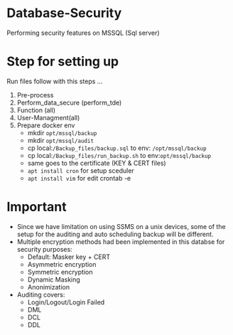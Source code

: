 # Database-Security
Performing security features on MSSQL (Sql server)

# Step for setting up
Run files follow with this steps ...
1. Pre-process 
2. Perform_data_secure (perform_tde)
3. Function (all)
4. User-Managment(all)
5. Prepare docker env
    - mkdir `opt/mssql/backup`
    - mkdir `opt/mssql/audit`
    - cp local:`/Backup_files/backup.sql` to env: `/opt/mssql/backup`
    - cp local:`/Backup_files/run_backup.sh` to env:`opt/mssql/backup`
    - same goes to the certificate (KEY & CERT files)
    - `apt install cron` for setup sceduler
    - `apt install vim` for edit crontab -e

# Important
- Since we have limitation on using SSMS on a unix devices, some of the setup for the auditing and auto scheduling backup will be different.
- Multiple encryption methods had been implemented in this databse for security purposes:
    - Default: Masker key + CERT
    - Asymmetric encryption
    - Symmetric encryption
    - Dynamic Masking
    - Anonimization
- Auditing covers:
    - Login/Logout/Login Failed
    - DML
    - DCL
    - DDL

